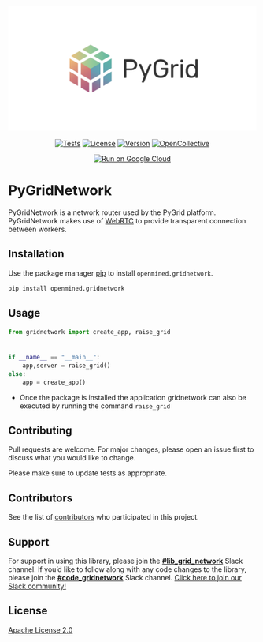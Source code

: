![pygrid-logo](https://raw.githubusercontent.com/OpenMined/design-assets/master/logos/PyGrid/horizontal-primary-trans.png)

<p align="center">
    <a href="https://github.com/OpenMined/PyGridNetwork/actions?query=workflow%3ATests">
        <img src="https://github.com/OpenMined/PyGridNetwork/workflows/Tests/badge.svg"
            alt="Tests"/></a>
    <a href="https://img.shields.io/github/license/OpenMined/PyGridNetwork">
        <img src="https://img.shields.io/github/license/OpenMined/PyGridNetwork"
            alt="License"/></a>
    <a href="https://img.shields.io/pypi/v/openmined.gridnetwork">
        <img src="https://img.shields.io/pypi/v/openmined.gridnetwork"
            alt="Version"/></a>
    <a href="https://img.shields.io/opencollective/all/openmined">
        <img src="https://img.shields.io/opencollective/all/openmined"
            alt="OpenCollective"/></a>
</p> 

<p align="center">
    <a href="https://deploy.cloud.run">
        <img src="https://deploy.cloud.run/button.svg"
            alt="Run on Google Cloud"/></a>
</p> 

# PyGridNetwork

PyGridNetwork is a network router used by the PyGrid platform. PyGridNetwork makes use of [WebRTC](https://webrtc.org/) to provide transparent connection between workers.

## Installation

Use the package manager [pip](https://pip.pypa.io/en/stable/) to install `openmined.gridnetwork`.

```bash
pip install openmined.gridnetwork
```

## Usage

```python
from gridnetwork import create_app, raise_grid


if __name__ == "__main__":
    app,server = raise_grid()
else:
    app = create_app()
```

* Once the package is installed the application gridnetwork can also be executed by running the command `raise_grid` 

## Contributing
Pull requests are welcome. For major changes, please open an issue first to discuss what you would like to change.

Please make sure to update tests as appropriate.

## Contributors

See the list of [contributors](https://github.com/OpenMined/PyGridNetwork/contributors) who participated in this project.

## Support
For support in using this library, please join the  [**#lib_grid_network**](https://openmined.slack.com/archives/C012QNKEY05) Slack channel. If you’d like to follow along with any code changes to the library, please join the [**#code_gridnetwork**](https://openmined.slack.com/archives/C012KAP6A22) Slack channel. [Click here to join our Slack community!](https://slack.openmined.org)

## License
[Apache License 2.0](https://choosealicense.com/licenses/apache-2.0/)
